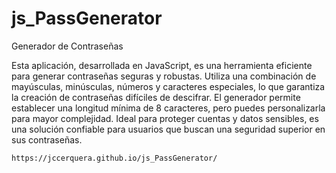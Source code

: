 # js_PassGenerator

Generador de Contraseñas

Esta aplicación, desarrollada en JavaScript, es una herramienta eficiente para generar contraseñas seguras y robustas. Utiliza una combinación de mayúsculas, minúsculas, números y caracteres especiales, lo que garantiza la creación de contraseñas difíciles de descifrar. El generador permite establecer una longitud mínima de 8 caracteres, pero puedes personalizarla para mayor complejidad. Ideal para proteger cuentas y datos sensibles, es una solución confiable para usuarios que buscan una seguridad superior en sus contraseñas.


    https://jccerquera.github.io/js_PassGenerator/
